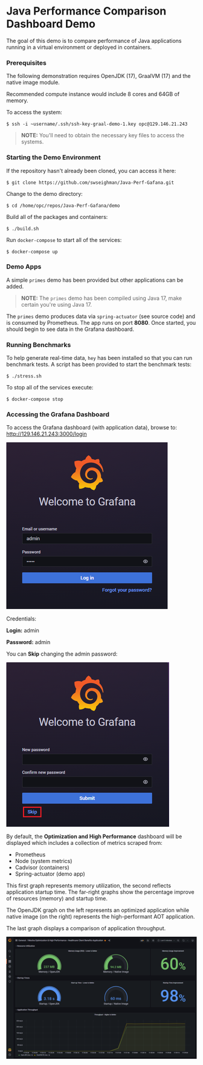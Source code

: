 
# Java Performance Comparison Dashboard Demo

The goal of this demo is to compare performance of Java applications running in a virtual environment or deployed in containers.  

### Prerequisites

The following demonstration requires OpenJDK (17), GraalVM (17) and the native image module.

Recommended compute instance would include 8 cores and 64GB of memory.

To access the system:
```
$ ssh -i ~username/.ssh/ssh-key-graal-demo-1.key opc@129.146.21.243
```

> **NOTE:** You'll need to obtain the necessary key files to access the systems.

### Starting the Demo Environment

If the repository hasn't already been cloned, you can access it here:

```
$ git clone https://github.com/swseighman/Java-Perf-Gafana.git
```

Change to the demo directory:
```
$ cd /home/opc/repos/Java-Perf-Gafana/demo
```

Build all of the packages and containers:

```
$ ./build.sh
```


Run `docker-compose` to start all of the services:

```
$ docker-compose up
```

### Demo Apps

A simple `primes` demo has been provided but other applications can be added.

> **NOTE:** 
> The `primes` demo has been compiled using Java 17, make certain you're using Java 17.

The `primes` demo produces data via `spring-actuator` (see source code) and is consumed by Prometheus. The app runs on port **8080**. Once started, you should begin to see data in the Grafana dashboard.

### Running Benchmarks

To help generate real-time data, `hey` has been installed so that you can run benchmark tests. A script has been provided to start the benchmark tests: 

```
$ ./stress.sh
```

To stop all of the services execute:

```
$ docker-compose stop
```

### Accessing the Grafana Dashboard

To access the Grafana dashboard (with application data), browse to: http://129.146.21.243:3000/login

![](images/mocha-dashboard-6.png)

Credentials:

**Login:** admin

**Password:** admin

You can **Skip** changing the admin password:

![](images/mocha-dashboard-5.png)

By default, the **Optimization and High Performance** dashboard will be displayed which includes a collection of metrics scraped from:

* Prometheus
* Node (system metrics)
* Cadvisor (containers)
* Spring-actuator (demo app)

This first graph represents memory utilization, the second reflects application startup time. The far-right graphs show the percentage improve of resources (memory) and startup time.

The OpenJDK graph on the left represents an optimized application while native image (on the right) represents the high-performant AOT application.

The last graph displays a comparison of application throughput.

![](images/mocha-dashboard-1.png)
